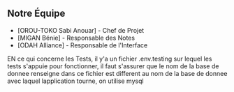 ## Notre Équipe
- [OROU-TOKO Sabi Anouar] - Chef de Projet
- [MIGAN Bénie] - Responsable des Notes
- [ODAH Alliance] - Responsable de l'Interface


EN ce qui concerne les Tests, il y'a un fichier .env.testing sur lequel les tests s'appuie pour fonctionner, il faut s'assurer que le nom de la base de donnee renseigne dans ce fichier  est different au nom de la base de donnee avec laquel lapplication tourne, on utilise mysql
